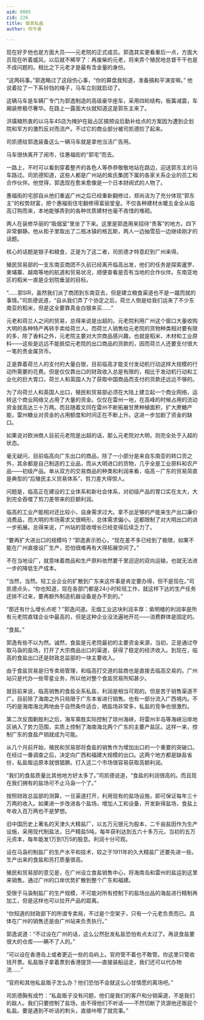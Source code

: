 ```yaml
---
aid: 0005
zid: 226
title: 贩卖私盐
author: 吹牛者

---
```




  现在好歹他也是方面大员——元老院的正式成员。郭逸其实更看重后一点，方面大员现在听着威风，以后就不稀罕了：再废柴的元老，将来弄个殖民地总督干干也是不成问题的。相比之下元老才是最有含金量的身份。

  “这两码事。”郭逸略过了这段伤心事，“你的算盘我知道，准备搞和平演变嘛。” 他说着拉了一下系铃铛的绳子，马车立刻就启动了。

  这辆马车是车辆厂专门为郭逸制造的高级豪华座车，采用四轮结构，板簧减震，车厢装修极尽奢华。在路上一露面大伙就知道这是郭东主来了。

  洪璜楠热衷的以马车4S店为掩护在敌占区搞预设后勤补给点的方案因为遭到企划院和军方的激烈反对而流产。不过它的商业部分被司凯德捡了起来。

  司凯德给郭逸装备这么一辆马车就是拿他当活广告用。

  马车很快离开了闹市，往惠福街的“郭宅”而去。

  一路上，不时可以看到穿着整齐的各色人等恭恭敬敬地站在路边，迎送郭东主的马车路过。司凯德知道，这些人都是广州站的紫氏集团下属的各家关系企业的员工和合作伙伴。他觉得，郭逸现在愈来愈像是一个日本财阀式的人物了。

  惠福街的宅邸自从他们重返广州之后已经重新翻修过，郑尚洁为了充分体现“郭东主”的权势财富，把个惠福街住宅翻修得富丽堂皇。不仅各种建材水暖五金全从临高订购而来，本地能够弄到的各种优质建材也毫不吝惜的堆砌。

  两人在装修华丽的“吸烟室”里坐了下来。这里是郭逸用来招待“贵客”的地方。四下非常僻静。他从柜子里取出了二瓶冰镇的格瓦斯，两人一边抽雪茄一边继续刚才的话题。

  核心的话题是银子和粮食，正是为了这二者，司凯德才特意赶到广州来得。

  殖民贸易部的一支东南亚商团不久前已经离开临高出发，他们的任务是探索暹罗、柬埔寨、越南等地的航道和贸易状况，顺便查看是否有当地的合作伙伴。东南亚地区的稻米一直是企划院垂涎的目标。

  “……郭SIR，虽然我们派了商团到东南亚去，但是建立粮食渠道也不是一蹴而就的事情。”司凯德说道，“自从我们弄了个协定之后，荷兰人倒是给我们运来了不少东南亚的稻米，但是这全要靠真金白银来买……”

  元老和荷兰人之间的贸易，总得来说是出超的。元老院利用广州这个窗口大量收购大明的各种特产再转手卖给荷兰人。而荷兰人销售给元老院的货物种类相对要有限的多，除了香料之外，元老院主要对大宗商品感兴趣，也就是稻米、木材和工业原料——这些是远远不能抵偿元老院的出口商品的货款的，因而荷兰人还要支付很大一笔的贵金属货币。

  正是靠着荷兰人的支付的大量白银，目前临高才能支付发动机行动这样大规模的行动所需要的花费。但是仅仅靠出口的财政收入总是有限的，相比于发动机行动和工业化的巨大胃口，荷兰人和英国人为了获取中国商品而支付的货款还远远不够的。

  为了向荷兰人和英国人出口，殖民和贸易部必须在大陆上建立起一个商业网络，运转这个商业网络又占用了大量的资金。仅仅在雷州一地，在高峰的时候占用的流动资金就高达三十万两。而且随着文同在雷州不断拓展甘蔗种植面积，扩大蔗糖产能，雷州糖业对资金的占用额度和时间正在不断上升。这进一步加剧了资金的缺口。

  如果说对欧洲商人目前元老院是出超的话，那么元老院对大明，则完全处于入超的状态。

  毫无疑问，目前临高向广东出口的商品，除了一小部分是来自东南亚的转口货之外，其余都是自己制造的工业品，而从大明进口的货物，几乎全是工业原料和农产品——初级产品。单从双方的交易商品的种类和利润来看，临高－广东的贸易简直是典型的“后殖民主义贸易体系”，剪刀差大得惊人。

  问题是，临高正在建设的工业体系和新社会体系，对初级产品的胃口实在太大，大到完全吞噬了剪刀差带来的巨额利润。

  临高的工业产能相对还比较小，自身需求过大。拿不出足够的产能来生产出口廉价消费品，而大明的市场需求又很畸形，总体需求偏小。这都限制了对大明出口的进一步拓展。总得来说，广州站的营收增长已经变得后续乏力了。

  “要再扩大进出口的规模吗？”郭逸表示担心，“现在差不多已经到了极限，如果不能在广州直接设厂生产，恐怕很难再有大得拓展空间了。”

  不在当地设厂，就意味着商品和生产原料依然要千里迢迢的双向运输，也就无法进一步的降低生产成本。

  “当然，当然。轻工业企业的扩散到广东来这件事是肯定要办得，但不是现在。”司凯德点头，“你也知道，现在各部门都是24小时轮班工作，就这样下达的生产任务还排不过来，要再额外制造机器设备是办不到的。”

  “那还有什么增长点呢？”郭逸问道。无烟工业这块利润丰厚：紫明楼的利润率是所有元老院直辖企业中最高的，但是这种企业没法遍地开花——消费群体是固定的。

  “食盐。”

  郭逸有些不以为然。诚然，食盐是元老院最初的主要资金来源，当初，正是通过夺取马袅的盐场，打开了大宗商品出口的渠道，获得了稳定的经济收入。到现在，临高的食盐出口还是财政总监部的一块主要收入。

  由于食盐贸易是归专卖局管理，和临高打交道的盐商也是直接去临高交易的。广州站只是代办一些零星业务，所以他对整个食盐贸易所知甚少。

  就目前来说，临高销售的食盐全系私盐，利润是相当可观的。但是苦于销售渠道不广。目前除了海南之外只局限于广东本省进行销售。也有一部分流入广西境内。不巧的是海南海北两地由于自然条件适合，晒盐场非常多，私盐的竞争也很激烈。

  第二次反围剿胜利之后，海军乘胜实际控制了琼州海峡，将雷州半岛等海峡沿岸地区纳入了势力范围，实质上控制了海南海北两个广东的主要产盐区。这样一来，控制广东的食盐产销就成为可能。

  从几个月前开始，殖民和贸易部将食盐的销售作为增加出口的一个重要的突破口。在经过一番调查之后，决定向广西和福建大规模的出口。这两个地方都是缺盐省份，私盐贩运原本就很猖獗。打入这二个市场很容易获取高额利润。

  “我们的食盐质量比其他地方好太多了。”司凯德说道，“食盐的利润很高的。而且现在我们拥有的盐场可不止马袅一个了。”

  按照财政总监部的测算，一旦渠道打开，利用现有的盐场设施，即可保证每年三十万两的收入。如果进一步改进各个盐场，增加人工和设备，开发新得盐场，食盐上年收入百万两也不是梦想。

  旧中国历史上著名的天津久大精盐厂，以五万元银元为股本，二千亩盐田作为生产设施，采用现代制盐法，日产精盐5吨，每年获利达到五六十多万元，当初的五万元资本，每年能发1万到1万5的股息。利润十分可观。

  设在马袅的制盐厂的生产水平和技术，较之于1911年的久大精盐厂还要先进一些。生产出来的食盐和苏打质量很高。

  殖民和贸易部的意见是，在广州设立食盐销售中心，将海南岛和雷州的盐运到这里来销售。通过广州的口岸优势扩散到整个广东和福建。

  受限于马袅制盐厂的生产规模，不可能对所有控制下的盐场出品的海盐进行精制再加工，但是这样也可以拉开产品的距离。

  “你知道的财政部下的所谓专卖局，不过是个空架子，只有一个元老负责而已。具体在广州的销售还是由广州站来负责执行。”

  郭逸说道：“不过设在广州的话，这么公然批发私盐恐怕有点太过了。再说食盐要很大的仓库——瞒不了人的。”

  “可以设在香港岛上或者更近一些的岛屿上。官府管不着也不敢管。你这里只管收钱开票。私盐贩子拿着票到香港提货——直接装船运走，我们还可以代办物流……”

  “官府和其他私盐贩子怎么办？他们恐怕不会就这么心甘情愿的离场吧。”

  司凯德胸有成竹：“私盐贩子没有问题，他们是我们的客户和分销渠道，不是我们的敌人。我们只要控制了盐场，由不得他们不听话——不然切断了货源他还贩屁个私盐。要是遇到不听话的刺头，直接咔嚓了就完事。”



